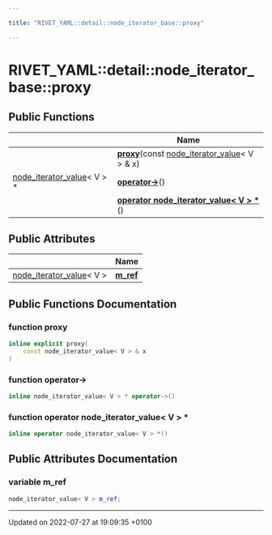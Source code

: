 ```yaml
---

title: "RIVET_YAML::detail::node_iterator_base::proxy"

---
```


# RIVET_YAML::detail::node_iterator_base::proxy





## Public Functions

|                | Name           |
| -------------- | -------------- |
| | **[proxy](http://example.org/classes/structrivet__yaml_1_1detail_1_1node__iterator__base_1_1proxy/#function-proxy)**(const <a href="http://example.org/classes/structrivet__yaml_1_1detail_1_1node__iterator__value/">node_iterator_value</a>< V > & x) |
| <a href="http://example.org/classes/structrivet__yaml_1_1detail_1_1node__iterator__value/">node_iterator_value</a>< V > * | **[operator->](http://example.org/classes/structrivet__yaml_1_1detail_1_1node__iterator__base_1_1proxy/#function-operator->)**() |
| | **[operator node_iterator_value< V > *](http://example.org/classes/structrivet__yaml_1_1detail_1_1node__iterator__base_1_1proxy/#function-operator-node-iterator-value<-v->-*)**() |

## Public Attributes

|                | Name           |
| -------------- | -------------- |
| <a href="http://example.org/classes/structrivet__yaml_1_1detail_1_1node__iterator__value/">node_iterator_value</a>< V > | **[m_ref](http://example.org/classes/structrivet__yaml_1_1detail_1_1node__iterator__base_1_1proxy/#variable-m-ref)**  |

## Public Functions Documentation

### function proxy

```cpp
inline explicit proxy(
    const node_iterator_value< V > & x
)
```


### function operator->

```cpp
inline node_iterator_value< V > * operator->()
```


### function operator node_iterator_value< V > *

```cpp
inline operator node_iterator_value< V > *()
```


## Public Attributes Documentation

### variable m_ref

```cpp
node_iterator_value< V > m_ref;
```


-------------------------------

Updated on 2022-07-27 at 19:09:35 +0100